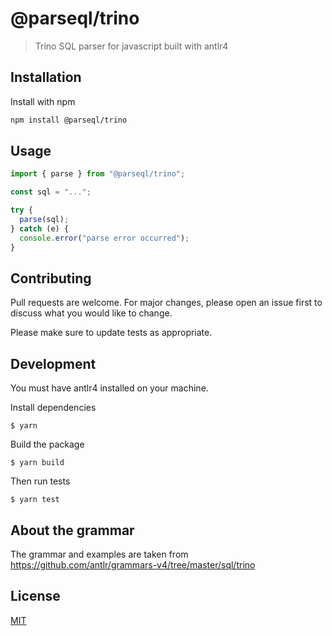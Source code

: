 # @parseql/trino

> Trino SQL parser for javascript built with antlr4

## Installation

Install with npm

```bash
npm install @parseql/trino
```

## Usage

```javascript
import { parse } from "@parseql/trino";

const sql = "...";

try {
  parse(sql);
} catch (e) {
  console.error("parse error occurred");
}
```

## Contributing

Pull requests are welcome. For major changes, please open an issue first to
discuss what you would like to change.

Please make sure to update tests as appropriate.

## Development

You must have antlr4 installed on your machine.

Install dependencies

```
$ yarn
```

Build the package

```
$ yarn build
```

Then run tests

```
$ yarn test
```

## About the grammar

The grammar and examples are taken from https://github.com/antlr/grammars-v4/tree/master/sql/trino

## License

[MIT](https://choosealicense.com/licenses/mit/)
